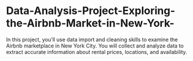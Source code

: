 # Data-Analysis-Project-Exploring-the-Airbnb-Market-in-New-York-
In this project, you'll use data import and cleaning skills to examine the Airbnb marketplace in New York City. You will collect and analyze data to extract accurate information about rental prices, locations, and availability.
